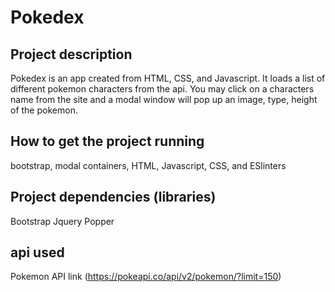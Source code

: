 # Pokedex

## Project description
Pokedex is an app created from HTML, CSS, and Javascript. It loads a list of different pokemon characters from the api.  You may click on a characters name from the site and a modal window will pop up an image, type, height of the pokemon.

## How to get the project running
bootstrap, modal containers, HTML, Javascript, CSS, and ESlinters

## Project dependencies (libraries)
Bootstrap
Jquery
Popper

## api used
Pokemon API link (https://pokeapi.co/api/v2/pokemon/?limit=150)

